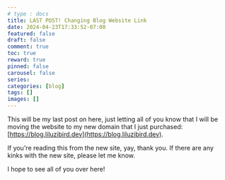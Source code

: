 ```yaml
---
# type : docs
title: LAST POST! Changing Blog Website Link
date: 2024-04-23T17:33:52-07:00
featured: false
draft: false
comment: true
toc: true
reward: true
pinned: false
carousel: false
series:
categories: [blog]
tags: []
images: []
---
```


This will be my last post on here, just letting all of you know that I will be moving the website to my new domain that I just purchased: [https://blog.liluzibird.dev](https://blog.liluzibird.dev).

If you're reading this from the new site, yay, thank you. If there are any kinks with the new site, please let me know.

I hope to see all of you over here!


